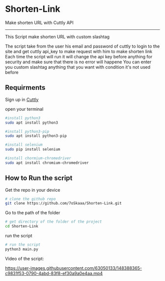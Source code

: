 # Shorten-Link

Make shorten URL with Cuttly API

---

This Script make shorten URL with custom slashtag

The script take from the user his email and password of cuttly to login to the site and get cuttly api_key to make request with him to make shorten link
Each time the script will run it will change the api key before anything for security and make sure that there is no error will happene
You can enter you custom slashtag anything that you want with condition it's not used before

## Requirments

Sign up in [Cuttly](https://cutt.ly/register)

open your terminal

```bash
#install python3
sudo apt install python3
```

```bash
#install python3-pip
sudo apt install python3-pip
```

```bash
#install selenium
sudo pip install selenium
```

```bash
#install chormium-chromedriver
sudo apt install chromium-chromedriver
```

## How to Run the script

Get the repo in your device

```bash
# clone the github repo
git clone https://github.com/7oSkaaa/Shorten-Link.git
```

Go to the path of the folder

```bash
# get directory of the folder of the project
cd Shorten-Link
```

run the script

```bash
# run the script
python3 main.py
```

Video of the script:

<https://user-images.githubusercontent.com/63050133/148388365-c9831f53-0790-4abd-83f8-ef30a9a0e4aa.mp4>
